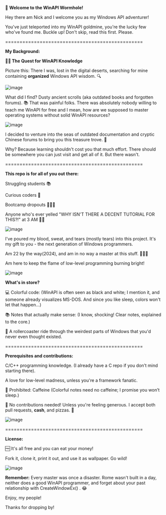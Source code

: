 🚀 **Welcome to the WinAPI Wormhole!**

Hey there am Nick and I welcome you as my Windows API adventurer! 

You've just teleported into my WinAPI goldmine, you're the lucky few who've found me. Buckle up! Don't skip, read this first. Please.

================================================

**My Background:**

**🕵️‍♂️ The Quest for WinAPI Knowledge**

Picture this: There I was, lost in the digital deserts, searching for mine containing **organized** Windows API wisdom. 🔍

![image](https://github.com/user-attachments/assets/e04ec000-99a2-48fe-b0f0-b02f5be5d87f)

What did I find? Dusty ancient scrolls (aka outdated books and forgotten forums). 📚 That was painful folks. There was absolutely nobody willing to teach me WinAPI for free and I mean, how are we supposed to master operating systems without solid WinAPI resources? 

![image](https://github.com/user-attachments/assets/e1ef4aa8-ee06-4522-b886-b204bee43494)

I decided to venture into the seas of outdated documentation and cryptic Chinese forums to bring you this treasure trove. 💎

Why? Because learning shouldn't cost you that much effort. There should be somewhere you can just visit and get all of it. But there wasn't.

================================================

**This repo is for all of you out there:**

Struggling students 📚

Curious coders 🧐

Bootcamp dropouts 🏃‍♂️💨

Anyone who's ever yelled "WHY ISN'T THERE A DECENT TUTORIAL FOR THIS?!" at 3 AM 🌙😤

![image](https://github.com/user-attachments/assets/031bd83d-3577-4cd9-a61b-1eb87e517f06)

I've poured my blood, sweat, and tears (mostly tears) into this project. It's my gift to you - the next generation of Windows programmers. 

Am 22 by the way(2024), and am in no way a master at this stuff. 🧙‍♂️✨

Am here to keep the flame of low-level programming burning bright!

![image](https://github.com/user-attachments/assets/d783a51a-7f78-49ab-b218-782d659070a4)

**What's in store?**

💻 Colorful code: (WinAPI is often seen as black and white; I mention it, and someone already visualizes MS-DOS. And since you like sleep, colors won't let that happen...)

📚 Notes that actually make sense: (I know, shocking! Clear notes, explained to the core.)

🎢 A rollercoaster ride through the weirdest parts of Windows that you'd never even thought existed.

================================================

**Prerequisites and contributions:**

C/C++ programming knowledge. (I already have a C repo if you don’t mind starting there). 

A love for low-level madness, unless you're a framework fanatic.

🚫 Prohibited: Caffeine (Colorful notes need no caffeine; I promise you won’t sleep.)

🚫 No contributions needed! Unless you're feeling generous. I accept both pull requests, **cash**, and pizzas. 🍕

![image](https://github.com/user-attachments/assets/5426ad69-a79b-41d5-95b9-4133df95a4a7)

================================================

**License:**

🆓 It's all free and you can eat your money! 

Fork it, clone it, print it out, and use it as wallpaper. Go wild!

![image](https://github.com/user-attachments/assets/ed8107a5-8eff-4cc6-9b54-3cdfacfca65b)

**Remember:** Every master was once a disaster. Rome wasn't built in a day, neither does a good WinAPI programmer, and forget about your past relationship with CreateWindowEx() . 😂

Enjoy, my people!

Thanks for dropping by!
